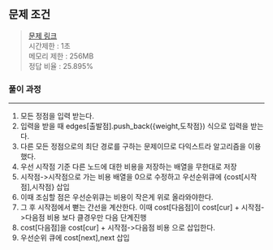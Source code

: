 ## 문제 조건
> <a href = "https://www.acmicpc.net/problem/1753"> 문제 링크 </a>  
> 시간제한 : 1초  
> 메모리 제한 : 256MB  
> 정답 비율 : 25.895%

### 풀이 과정
---
1. 모든 정점을 입력 받는다.
2. 입력을 받을 때 edges[출발점].push_back({weight,도착점}) 식으로 입력을 받는다.
3. 다른 모든 정점으로의 최단 경로를 구하는 문제이므로 다익스트라 알고리즘을 이용했다.
4. 우선 시작점 기준 다른 노드에 대한 비용을 저장하는 배열을 무한대로 저장
5. 시작점->시작점으로 가는 비용 배열을 0으로 수정하고 우선순위큐에 {cost[시작점],시작점} 삽입
6. 이때 조심할 점은 우선순위큐는 비용이 작은게 위로 올라와야한다.
7. 그 후 시작점에서 뻗는 간선을 계산한다. 이때 cost[다음점]이 cost[cur] + 시작점->다음점 비용 보다 클경우만 다음 단계진행
8. cost[다음점]을 cost[cur] +  시작점->다음점 비용 으로 삽입한다.
9. 우선순위 큐에 cost[next],next 삽입

